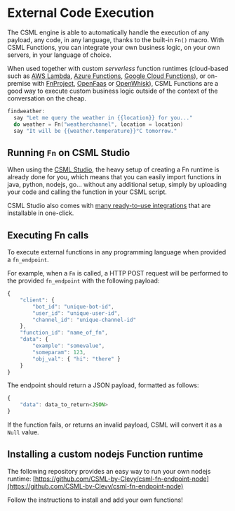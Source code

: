 # External Code Execution

The CSML engine is able to automatically handle the execution of any payload, any code, in any language, thanks to the built-in `Fn()` macro. With CSML Functions, you can integrate your own business logic, on your own servers, in your language of choice.

When used together with custom _serverless_ function runtimes \(cloud-based such as [AWS Lambda](https://aws.amazon.com/fr/lambda/features/), [Azure Functions](https://azure.microsoft.com/fr-fr/services/functions/), [Google Cloud Functions](https://cloud.google.com/functions/docs/)\), or on-premise with [FnProject](https://fnproject.io/), [OpenFaas](https://docs.openfaas.com/) or [OpenWhisk](https://openwhisk.apache.org/)\), CSML Functions are a good way to execute custom business logic outside of the context of the conversation on the cheap.

```cpp
findweather:
  say "Let me query the weather in {{location}} for you..."
  do weather = Fn("weatherchannel", location = location)
  say "It will be {{weather.temperature}}°C tomorrow."
```

## Running `Fn` on CSML Studio

When using the [CSML Studio](https://studio.csml.dev/auth/register), the heavy setup of creating a Fn runtime is already done for you, which means that you can easily import functions in java, python, nodejs, go... without any additional setup, simply by uploading your code and calling the function in your CSML script.

CSML Studio also comes with [many ready-to-use integrations](https://www.csml.dev/integrations.html) that are installable in one-click.

## Executing Fn calls

To execute external functions in any programming language when provided a `fn_endpoint`.

For example, when a `Fn` is called, a HTTP POST request will be performed to the provided `fn_endpoint` with the following payload:

```javascript
{
    "client": {
        "bot_id": "unique-bot-id",
        "user_id": "unique-user-id",
        "channel_id": "unique-channel-id"
    },
    "function_id": "name_of_fn",
    "data": {
        "example": "somevalue",
        "someparam": 123,
        "obj_val": { "hi": "there" }
    }
}
```

The endpoint should return a JSON payload, formatted as follows:

```javascript
{
    "data": data_to_return<JSON>
}
```

If the function fails, or returns an invalid payload, CSML will convert it as a `Null` value.

## Installing a custom nodejs Function runtime

The following repository provides an easy way to run your own nodejs runtime: [https://github.com/CSML-by-Clevy/csml-fn-endpoint-node](https://github.com/CSML-by-Clevy/csml-fn-endpoint-node)

Follow the instructions to install and add your own functions!

